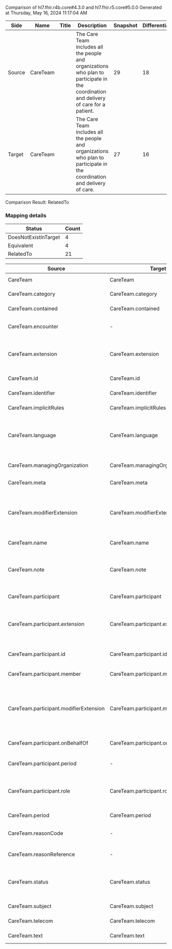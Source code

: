 Comparison of hl7.fhir.r4b.core#4.3.0 and hl7.fhir.r5.core#5.0.0
Generated at Thursday, May 16, 2024 11:17:04 AM

| Side | Name | Title | Description | Snapshot | Differential |
| --- | --- | --- | --- | --- | --- |
| Source | CareTeam |  | The Care Team includes all the people and organizations who plan to participate in the coordination and delivery of care for a patient. | 29 | 18 |
| Target | CareTeam |  | The Care Team includes all the people and organizations who plan to participate in the coordination and delivery of care. | 27 | 16 |


Comparison Result: RelatedTo


### Mapping details

| Status | Count |
| ------ | ----- |
DoesNotExistInTarget | 4 |
Equivalent | 4 |
RelatedTo | 21 |


| Source | Target | Status | Message |
| ------ | ------ | ------ | ------- |
| CareTeam | CareTeam | Equivalent | R4B `CareTeam` maps as Equivalent to R5 `CareTeam` |
| CareTeam.category | CareTeam.category | Equivalent | R4B `CareTeam.category` maps as Equivalent to R5 `CareTeam.category` |
| CareTeam.contained | CareTeam.contained | Equivalent | R4B `CareTeam.contained` maps as Equivalent to R5 `CareTeam.contained` |
| CareTeam.encounter | - | DoesNotExistInTarget | R4B `CareTeam.encounter` does not appear in the target and has no mapping for `CareTeam`. |
| CareTeam.extension | CareTeam.extension | RelatedTo | R4B `CareTeam.extension` maps as RelatedTo to R5 `CareTeam.extension` - extension has change due to type change: R4B `extension` `Extension` maps as RelatedTo for R5 `extension` |
| CareTeam.id | CareTeam.id | Equivalent | R4B `CareTeam.id` maps as Equivalent to R5 `CareTeam.id` |
| CareTeam.identifier | CareTeam.identifier | Equivalent | R4B `CareTeam.identifier` maps as Equivalent to R5 `CareTeam.identifier` |
| CareTeam.implicitRules | CareTeam.implicitRules | Equivalent | R4B `CareTeam.implicitRules` maps as Equivalent to R5 `CareTeam.implicitRules` |
| CareTeam.language | CareTeam.language | RelatedTo | R4B `CareTeam.language` maps as RelatedTo to R5 `CareTeam.language` - language made the binding required (from Preferred) for http://hl7.org/fhir/ValueSet/all-languages|5.0.0 |
| CareTeam.managingOrganization | CareTeam.managingOrganization | Equivalent | R4B `CareTeam.managingOrganization` maps as Equivalent to R5 `CareTeam.managingOrganization` |
| CareTeam.meta | CareTeam.meta | Equivalent | R4B `CareTeam.meta` maps as Equivalent to R5 `CareTeam.meta` |
| CareTeam.modifierExtension | CareTeam.modifierExtension | RelatedTo | R4B `CareTeam.modifierExtension` maps as RelatedTo to R5 `CareTeam.modifierExtension` - modifierExtension has change due to type change: R4B `modifierExtension` `Extension` maps as RelatedTo for R5 `modifierExtension` |
| CareTeam.name | CareTeam.name | Equivalent | R4B `CareTeam.name` maps as Equivalent to R5 `CareTeam.name` |
| CareTeam.note | CareTeam.note | SourceIsNarrowerThanTarget | R4B `CareTeam.note` maps as SourceIsNarrowerThanTarget to R5 `CareTeam.note` - note has change due to type change: R4B `note` `Annotation` maps as SourceIsNarrowerThanTarget for R5 `note` |
| CareTeam.participant | CareTeam.participant | Equivalent | R4B `CareTeam.participant` maps as Equivalent to R5 `CareTeam.participant` |
| CareTeam.participant.extension | CareTeam.participant.extension | RelatedTo | R4B `CareTeam.participant.extension` maps as RelatedTo to R5 `CareTeam.participant.extension` - extension has change due to type change: R4B `extension` `Extension` maps as RelatedTo for R5 `extension` |
| CareTeam.participant.id | CareTeam.participant.id | Equivalent | R4B `CareTeam.participant.id` maps as Equivalent to R5 `CareTeam.participant.id` |
| CareTeam.participant.member | CareTeam.participant.member | Equivalent | R4B `CareTeam.participant.member` maps as Equivalent to R5 `CareTeam.participant.member` |
| CareTeam.participant.modifierExtension | CareTeam.participant.modifierExtension | RelatedTo | R4B `CareTeam.participant.modifierExtension` maps as RelatedTo to R5 `CareTeam.participant.modifierExtension` - modifierExtension has change due to type change: R4B `modifierExtension` `Extension` maps as RelatedTo for R5 `modifierExtension` |
| CareTeam.participant.onBehalfOf | CareTeam.participant.onBehalfOf | Equivalent | R4B `CareTeam.participant.onBehalfOf` maps as Equivalent to R5 `CareTeam.participant.onBehalfOf` |
| CareTeam.participant.period | - | DoesNotExistInTarget | R4B `CareTeam.participant.period` does not appear in the target and has no mapping for `CareTeam`. |
| CareTeam.participant.role | CareTeam.participant.role | RelatedTo | R4B `CareTeam.participant.role` maps as RelatedTo to R5 `CareTeam.participant.role` - role changed from array to scalar (max cardinality from * to 1) |
| CareTeam.period | CareTeam.period | Equivalent | R4B `CareTeam.period` maps as Equivalent to R5 `CareTeam.period` |
| CareTeam.reasonCode | - | DoesNotExistInTarget | R4B `CareTeam.reasonCode` does not appear in the target and has no mapping for `CareTeam`. |
| CareTeam.reasonReference | - | DoesNotExistInTarget | R4B `CareTeam.reasonReference` does not appear in the target and has no mapping for `CareTeam`. |
| CareTeam.status | CareTeam.status | Equivalent | R4B `CareTeam.status` maps as Equivalent to R5 `CareTeam.status` - status has compatible required binding for code type: http://hl7.org/fhir/ValueSet/care-team-status|4.3.0 and http://hl7.org/fhir/ValueSet/care-team-status|5.0.0 (Equivalent) |
| CareTeam.subject | CareTeam.subject | Equivalent | R4B `CareTeam.subject` maps as Equivalent to R5 `CareTeam.subject` |
| CareTeam.telecom | CareTeam.telecom | Equivalent | R4B `CareTeam.telecom` maps as Equivalent to R5 `CareTeam.telecom` |
| CareTeam.text | CareTeam.text | Equivalent | R4B `CareTeam.text` maps as Equivalent to R5 `CareTeam.text` |


